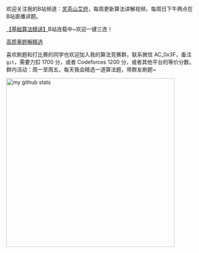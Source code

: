 欢迎关注我的B站频道：[灵茶山艾府](https://space.bilibili.com/206214)，每周更新算法讲解视频，每周日下午两点在B站直播讲题。

[【基础算法精讲】](https://www.bilibili.com/video/BV1AP41137w7/)B站连载中~欢迎一键三连！

[高质量题解精选](https://github.com/EndlessCheng/codeforces-go/blob/master/leetcode/SOLUTIONS.md)

喜欢刷题和打比赛的同学也欢迎加入我的算法竞赛群，联系微信 AC_0x3F，备注 `git`，需要力扣 1700 分，或者 Codeforces 1200 分，或者其他平台的等价分数。群内活动：周一至周五，每天我会精选一道算法题，带群友刷题~

<p align="left">
  <img src="https://github-readme-stats.vercel.app/api?username=EndlessCheng&show_icons=true&theme=tokyonight" alt="my github stats" width="450"/>&nbsp;
 <!-- <img src="https://github-readme-stats.vercel.app/api/top-langs/?username=EndlessCheng&layout=compact&theme=tokyonight" alt="languages" height="177"> -->
</p>

<!--
**EndlessCheng/EndlessCheng** is a ✨ _special_ ✨ repository because its `README.md` (this file) appears on your GitHub profile.

Here are some ideas to get you started:

- 🔭 I’m currently working on ...
- 🌱 I’m currently learning ...
- 👯 I’m looking to collaborate on ...
- 🤔 I’m looking for help with ...
- 💬 Ask me about ...
- 📫 How to reach me: ...
- 😄 Pronouns: ...
- ⚡ Fun fact: ...
-->
